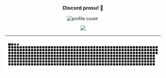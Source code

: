  <div align="center">
 
  ### Discord prosu! 🤠
  
![profile count](https://komarev.com/ghpvc/?username=sqarlex&color=8b72ff)&nbsp;

[<img src="https://discord.c99.nl/widget/theme-4/961687693882949692.png"></img>](https://discord.com/users/961687693882949692)

  ***
  <a href=#><img src="sqarlexcontributions.svg"></a>

</div>
